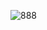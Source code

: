 ![888](https://github.com/yuankong666/Ultimate-RAT-Collection/assets/128066597/9b82c253-d692-4e8b-a56b-ea54f1750b87)

